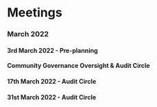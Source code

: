 # Meetings

### March 2022

#### 3rd March 2022 - Pre-planning

**Community Governance Oversight & Audit Circle**

#### 17th March 2022 - Audit Circle

#### 31st March 2022 - Audit Circle
